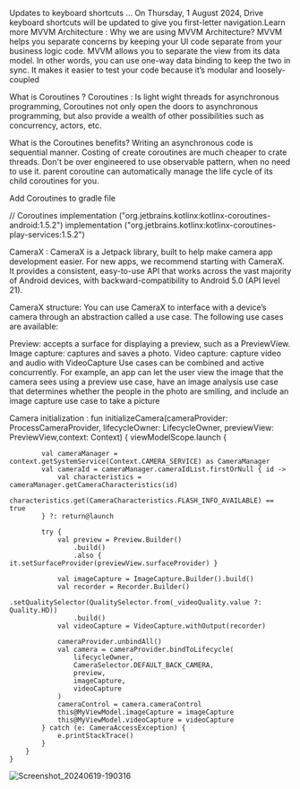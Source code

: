 Updates to keyboard shortcuts … On Thursday, 1 August 2024, Drive keyboard shortcuts will be updated to give you first-letter navigation.Learn more
MVVM Architecture :
Why we are using MVVM Architecture?
MVVM helps you separate concerns by keeping your UI code separate from your business logic code.
MVVM allows you to separate the view from its data model. In other words, you can use one-way data binding to keep the two in sync. It makes it easier to test your code because it’s modular and loosely-coupled

What is Coroutines ?
Coroutines : Is light wight threads for asynchronous programming, Coroutines not only open the doors to asynchronous programming, but also provide a wealth of other possibilities such as concurrency, actors, etc.

What is the Coroutines benefits?
Writing an asynchronous code is sequential manner.
Costing of create coroutines are much cheaper to crate threads.
Don't be over engineered to use observable pattern, when no need to use it.
parent coroutine can automatically manage the life cycle of its child coroutines for you.

Add Coroutines to gradle file

 // Coroutines
    implementation ("org.jetbrains.kotlinx:kotlinx-coroutines-android:1.5.2")
    implementation ("org.jetbrains.kotlinx:kotlinx-coroutines-play-services:1.5.2")
	
CameraX :
CameraX is a Jetpack library, built to help make camera app development easier. For new apps, we recommend starting with CameraX. It provides a consistent, easy-to-use API that works across the vast majority of Android devices, with backward-compatibility to Android 5.0 (API level 21).

CameraX structure:
You can use CameraX to interface with a device’s camera through an abstraction called a use case. The following use cases are available:

Preview: accepts a surface for displaying a preview, such as a PreviewView.
Image capture: captures and saves a photo.
Video capture: capture video and audio with VideoCapture
Use cases can be combined and active concurrently. For example, an app can let the user view the image that the camera sees using a preview use case, have an image analysis use case that determines whether the people in the photo are smiling, and include an image capture use case to take a picture 

Camera initialization :
 fun initializeCamera(cameraProvider: ProcessCameraProvider, lifecycleOwner: LifecycleOwner, previewView: PreviewView,context: Context) {
        viewModelScope.launch {

            val cameraManager = context.getSystemService(Context.CAMERA_SERVICE) as CameraManager
            val cameraId = cameraManager.cameraIdList.firstOrNull { id ->
                val characteristics = cameraManager.getCameraCharacteristics(id)
                characteristics.get(CameraCharacteristics.FLASH_INFO_AVAILABLE) == true
            } ?: return@launch

            try {
                val preview = Preview.Builder()
                    .build()
                    .also { it.setSurfaceProvider(previewView.surfaceProvider) }

                val imageCapture = ImageCapture.Builder().build()
                val recorder = Recorder.Builder()
                    .setQualitySelector(QualitySelector.from(_videoQuality.value ?: Quality.HD))
                    .build()
                val videoCapture = VideoCapture.withOutput(recorder)

                cameraProvider.unbindAll()
                val camera = cameraProvider.bindToLifecycle(
                    lifecycleOwner,
                    CameraSelector.DEFAULT_BACK_CAMERA,
                    preview,
                    imageCapture,
                    videoCapture
                )
                cameraControl = camera.cameraControl
                this@MyViewModel.imageCapture = imageCapture
                this@MyViewModel.videoCapture = videoCapture
            } catch (e: CameraAccessException) {
                e.printStackTrace()
            }
        }
    }



![Screenshot_20240619-190316](https://github.com/Nandini323/CameraApp/assets/145770282/610896f1-13a0-4322-b564-160e046f2867)

